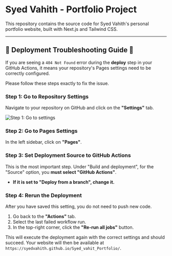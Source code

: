 # Syed Vahith - Portfolio Project

This repository contains the source code for Syed Vahith's personal portfolio website, built with Next.js and Tailwind CSS.

---

## 🚨 Deployment Troubleshooting Guide 🚨

If you are seeing a `404 Not Found` error during the **deploy** step in your GitHub Actions, it means your repository's Pages settings need to be correctly configured.

Please follow these steps exactly to fix the issue.

### Step 1: Go to Repository Settings

Navigate to your repository on GitHub and click on the **"Settings"** tab.

![Step 1: Go to settings](https://i.imgur.com/gB4g3k1.png)

### Step 2: Go to Pages Settings

In the left sidebar, click on **"Pages"**.



### Step 3: Set Deployment Source to GitHub Actions

This is the most important step. Under "Build and deployment", for the "Source" option, you **must select "GitHub Actions"**.

- **If it is set to "Deploy from a branch", change it.**



### Step 4: Rerun the Deployment

After you have saved this setting, you do not need to push new code.

1.  Go back to the **"Actions"** tab.
2.  Select the last failed workflow run.
3.  In the top-right corner, click the **"Re-run all jobs"** button.



This will execute the deployment again with the correct settings and should succeed. Your website will then be available at `https://syedvahith.github.io/Syed_vahit_Portfolio/`.
